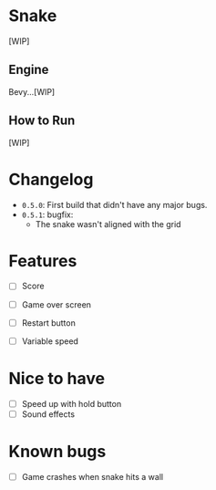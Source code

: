 
# Snake

[WIP]

## Engine

Bevy...[WIP]

## How to Run

[WIP]

# Changelog

- `0.5.0`: First build that didn't have any major bugs.
- `0.5.1`: bugfix:
  - The snake wasn't aligned with the grid

# Features

- [ ] Score
- [ ] Game over screen
- [ ] Restart button
- [ ] Variable speed


# Nice to have

- [ ] Speed up with hold button
- [ ] Sound effects

# Known bugs

- [ ] Game crashes when snake hits a wall